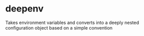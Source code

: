 # deepenv
Takes environment variables and converts into a deeply nested configuration object based on a simple convention

